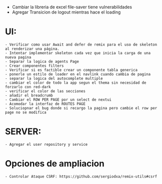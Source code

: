 

- Cambiar la libreria de excel file-saver tiene vulnerabilidades
- Agregar Transicion de logout mientras hace el loading


# UI:
    - Verificar como usar Await and defer de remix para el uso de skeleton al renderizar una página.
    - Intentar implementar skeleton cada vez que inicia la carga de una nueva pagina
    - Separar la logica de agents Page
    - Crear componentes filters
    - Verificar si es factible crear un componente tabla generica
    - ponerle un estilo de loader en el navlink cuando cambia de pagina
    - separar la logica del autocomplete multiple
    - cambiar el color de todo la app segun el thema sin necesidad de forzarlo con red-dark
    - verificar el color de las secciones
    - añadir el breadcrumb
    - Cambiar el ROW PER PAGE por un select de nextui
    - Acomodar la interfaz de ROUTES PAGE
    - Soluciopnar el bug donde si recargo la pagina pero cambie el row per page no se modifica
    

# SERVER:
    - Agregar el user repository y service

# Opciones de ampliacion
    - Controlar Ataque CSRF: https://github.com/sergiodxa/remix-utils#csrf
